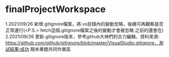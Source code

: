 # finalProjectWorkspace
1.2021/09/26 新增.gitignore檔案，將.vs目錄內的變動忽略，後續可再觀察是否正常運行(<P.S.> fetch這個.gitignore檔案之後的變動才會被忽略 之前的還會在)
2.2021/09/26 更新.gitignore版本，參考github大神們的合力編輯，資料來源: https://github.com/github/gitignore/blob/master/VisualStudio.gitignore，測試結果:成功
 期末專題共同作業區
